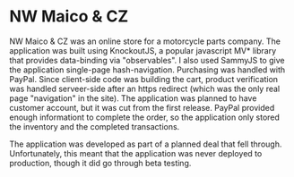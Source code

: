 # NW Maico & CZ

NW Maico & CZ was an online store for a motorcycle parts company. The application was built using KnockoutJS, a popular javascript MV* library that provides data-binding via "observables". I also used SammyJS to give the application single-page hash-navigation. Purchasing was handled with PayPal. Since client-side code was building the cart, product verification was handled serveer-side after an https redirect (which was the only real page "navigation" in the site). The application was planned to have customer account, but it was cut from the first release. PayPal provided enough informationt to complete the order, so the application only stored the inventory and the completed transactions.

The application was developed as part of a planned deal that fell through. Unfortunately, this meant that the application was never deployed to production, though it did go through beta testing.
